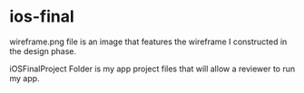 # ios-final

wireframe.png file is an image that features the wireframe I constructed in the design phase.

iOSFinalProject Folder is my app project files that will allow a reviewer to run my app.
